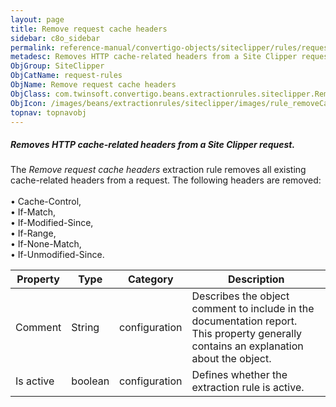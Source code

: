 ```yaml
---
layout: page
title: Remove request cache headers
sidebar: c8o_sidebar
permalink: reference-manual/convertigo-objects/siteclipper/rules/request-rules/remove-request-cache-headers/
metadesc: Removes HTTP cache-related headers from a Site Clipper request.   The  Remove request cache headers  extraction rule removes all existing cache-relate
ObjGroup: SiteClipper
ObjCatName: request-rules
ObjName: Remove request cache headers
ObjClass: com.twinsoft.convertigo.beans.extractionrules.siteclipper.RemoveCacheHeadersFromRequest
ObjIcon: /images/beans/extractionrules/siteclipper/images/rule_removeCacheheadersRequest_color_32x32.png
topnav: topnavobj
---
```

##### Removes HTTP cache-related headers from a Site Clipper request. 

The <i>Remove request cache headers</i> extraction rule removes all existing cache-related headers from a request. The following headers are removed: <br/><br/>• <span class="computer">Cache-Control</span>, <br/>• <span class="computer">If-Match</span>, <br/>• <span class="computer">If-Modified-Since</span>, <br/>• <span class="computer">If-Range</span>, <br/>• <span class="computer">If-None-Match</span>, <br/>• <span class="computer">If-Unmodified-Since</span>.<br/>

Property | Type | Category | Description
--- | --- | --- | ---
Comment | String | configuration | Describes the object comment to include in the documentation report.<br/>This property generally contains an explanation about the object.
Is active | boolean | configuration | Defines whether the extraction rule is active.
